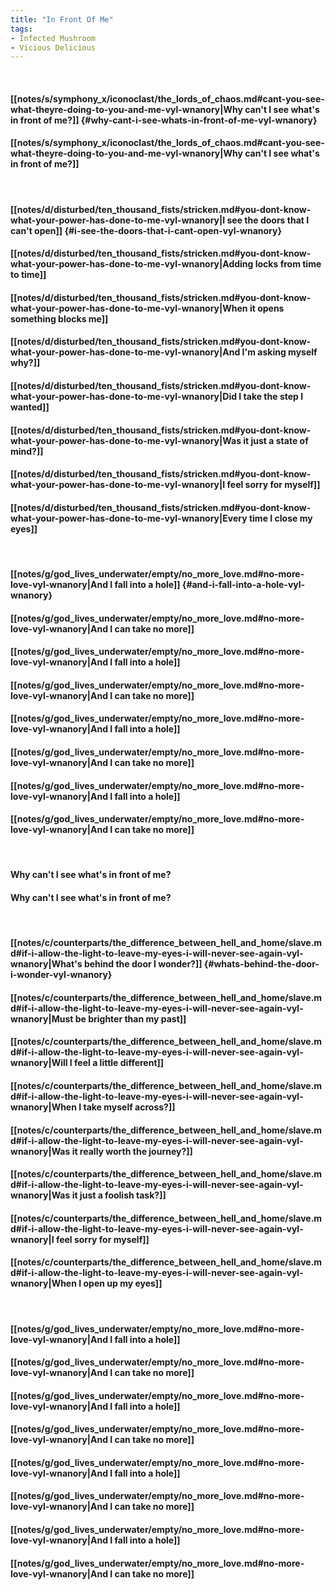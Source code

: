 ```yaml
---
title: "In Front Of Me"
tags:
- Infected Mushroom
- Vicious Delicious
---
```

&nbsp;
#### [[notes/s/symphony_x/iconoclast/the_lords_of_chaos.md#cant-you-see-what-theyre-doing-to-you-and-me-vyl-wnanory|Why can't I see what's in front of me?]] {#why-cant-i-see-whats-in-front-of-me-vyl-wnanory}
#### [[notes/s/symphony_x/iconoclast/the_lords_of_chaos.md#cant-you-see-what-theyre-doing-to-you-and-me-vyl-wnanory|Why can't I see what's in front of me?]]
&nbsp;
#### [[notes/d/disturbed/ten_thousand_fists/stricken.md#you-dont-know-what-your-power-has-done-to-me-vyl-wnanory|I see the doors that I can't open]] {#i-see-the-doors-that-i-cant-open-vyl-wnanory}
#### [[notes/d/disturbed/ten_thousand_fists/stricken.md#you-dont-know-what-your-power-has-done-to-me-vyl-wnanory|Adding locks from time to time]]
#### [[notes/d/disturbed/ten_thousand_fists/stricken.md#you-dont-know-what-your-power-has-done-to-me-vyl-wnanory|When it opens something blocks me]]
#### [[notes/d/disturbed/ten_thousand_fists/stricken.md#you-dont-know-what-your-power-has-done-to-me-vyl-wnanory|And I'm asking myself why?]]
#### [[notes/d/disturbed/ten_thousand_fists/stricken.md#you-dont-know-what-your-power-has-done-to-me-vyl-wnanory|Did I take the step I wanted]]
#### [[notes/d/disturbed/ten_thousand_fists/stricken.md#you-dont-know-what-your-power-has-done-to-me-vyl-wnanory|Was it just a state of mind?]]
#### [[notes/d/disturbed/ten_thousand_fists/stricken.md#you-dont-know-what-your-power-has-done-to-me-vyl-wnanory|I feel sorry for myself]]
#### [[notes/d/disturbed/ten_thousand_fists/stricken.md#you-dont-know-what-your-power-has-done-to-me-vyl-wnanory|Every time I close my eyes]]
&nbsp;
#### [[notes/g/god_lives_underwater/empty/no_more_love.md#no-more-love-vyl-wnanory|And I fall into a hole]] {#and-i-fall-into-a-hole-vyl-wnanory}
#### [[notes/g/god_lives_underwater/empty/no_more_love.md#no-more-love-vyl-wnanory|And I can take no more]]
#### [[notes/g/god_lives_underwater/empty/no_more_love.md#no-more-love-vyl-wnanory|And I fall into a hole]]
#### [[notes/g/god_lives_underwater/empty/no_more_love.md#no-more-love-vyl-wnanory|And I can take no more]]
#### [[notes/g/god_lives_underwater/empty/no_more_love.md#no-more-love-vyl-wnanory|And I fall into a hole]]
#### [[notes/g/god_lives_underwater/empty/no_more_love.md#no-more-love-vyl-wnanory|And I can take no more]]
#### [[notes/g/god_lives_underwater/empty/no_more_love.md#no-more-love-vyl-wnanory|And I fall into a hole]]
#### [[notes/g/god_lives_underwater/empty/no_more_love.md#no-more-love-vyl-wnanory|And I can take no more]]
&nbsp;
#### Why can't I see what's in front of me?
#### Why can't I see what's in front of me?
&nbsp;
#### [[notes/c/counterparts/the_difference_between_hell_and_home/slave.md#if-i-allow-the-light-to-leave-my-eyes-i-will-never-see-again-vyl-wnanory|What's behind the door I wonder?]] {#whats-behind-the-door-i-wonder-vyl-wnanory}
#### [[notes/c/counterparts/the_difference_between_hell_and_home/slave.md#if-i-allow-the-light-to-leave-my-eyes-i-will-never-see-again-vyl-wnanory|Must be brighter than my past]]
#### [[notes/c/counterparts/the_difference_between_hell_and_home/slave.md#if-i-allow-the-light-to-leave-my-eyes-i-will-never-see-again-vyl-wnanory|Will I feel a little different]]
#### [[notes/c/counterparts/the_difference_between_hell_and_home/slave.md#if-i-allow-the-light-to-leave-my-eyes-i-will-never-see-again-vyl-wnanory|When I take myself across?]]
#### [[notes/c/counterparts/the_difference_between_hell_and_home/slave.md#if-i-allow-the-light-to-leave-my-eyes-i-will-never-see-again-vyl-wnanory|Was it really worth the journey?]]
#### [[notes/c/counterparts/the_difference_between_hell_and_home/slave.md#if-i-allow-the-light-to-leave-my-eyes-i-will-never-see-again-vyl-wnanory|Was it just a foolish task?]]
#### [[notes/c/counterparts/the_difference_between_hell_and_home/slave.md#if-i-allow-the-light-to-leave-my-eyes-i-will-never-see-again-vyl-wnanory|I feel sorry for myself]]
#### [[notes/c/counterparts/the_difference_between_hell_and_home/slave.md#if-i-allow-the-light-to-leave-my-eyes-i-will-never-see-again-vyl-wnanory|When I open up my eyes]]
&nbsp;
#### [[notes/g/god_lives_underwater/empty/no_more_love.md#no-more-love-vyl-wnanory|And I fall into a hole]]
#### [[notes/g/god_lives_underwater/empty/no_more_love.md#no-more-love-vyl-wnanory|And I can take no more]]
#### [[notes/g/god_lives_underwater/empty/no_more_love.md#no-more-love-vyl-wnanory|And I fall into a hole]]
#### [[notes/g/god_lives_underwater/empty/no_more_love.md#no-more-love-vyl-wnanory|And I can take no more]]
#### [[notes/g/god_lives_underwater/empty/no_more_love.md#no-more-love-vyl-wnanory|And I fall into a hole]]
#### [[notes/g/god_lives_underwater/empty/no_more_love.md#no-more-love-vyl-wnanory|And I can take no more]]
#### [[notes/g/god_lives_underwater/empty/no_more_love.md#no-more-love-vyl-wnanory|And I fall into a hole]]
#### [[notes/g/god_lives_underwater/empty/no_more_love.md#no-more-love-vyl-wnanory|And I can take no more]]
